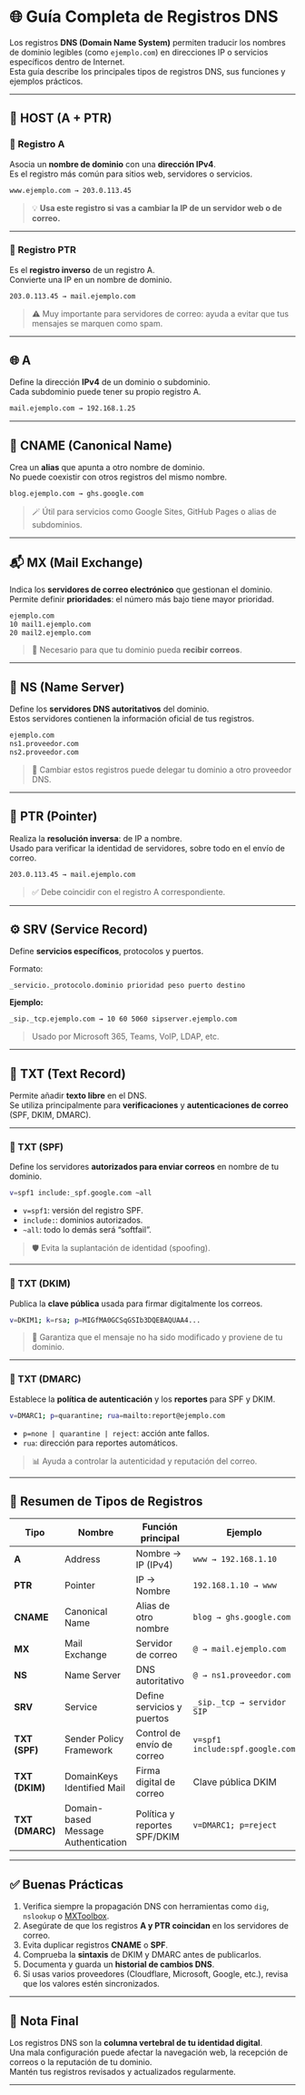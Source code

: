 # 🌐 Guía Completa de Registros DNS

Los registros **DNS (Domain Name System)** permiten traducir los nombres de dominio legibles (como `ejemplo.com`) en direcciones IP o servicios específicos dentro de Internet.  
Esta guía describe los principales tipos de registros DNS, sus funciones y ejemplos prácticos.

---

## 🧭 HOST (A + PTR)

### 🔹 Registro A
Asocia un **nombre de dominio** con una **dirección IPv4**.  
Es el registro más común para sitios web, servidores o servicios.

```bash
www.ejemplo.com → 203.0.113.45
```

> 💡 **Usa este registro si vas a cambiar la IP de un servidor web o de correo.**

---

### 🔹 Registro PTR
Es el **registro inverso** de un registro A.  
Convierte una IP en un nombre de dominio.

```bash
203.0.113.45 → mail.ejemplo.com
```

> ⚠️ Muy importante para servidores de correo: ayuda a evitar que tus mensajes se marquen como spam.

---

## 🌐 A
Define la dirección **IPv4** de un dominio o subdominio.  
Cada subdominio puede tener su propio registro A.

```bash
mail.ejemplo.com → 192.168.1.25
```

---

## 🧱 CNAME (Canonical Name)
Crea un **alias** que apunta a otro nombre de dominio.  
No puede coexistir con otros registros del mismo nombre.

```bash
blog.ejemplo.com → ghs.google.com
```

> 🪄 Útil para servicios como Google Sites, GitHub Pages o alias de subdominios.

---

## 📬 MX (Mail Exchange)
Indica los **servidores de correo electrónico** que gestionan el dominio.  
Permite definir **prioridades**: el número más bajo tiene mayor prioridad.

```bash
ejemplo.com
10 mail1.ejemplo.com
20 mail2.ejemplo.com
```

> 📧 Necesario para que tu dominio pueda **recibir correos**.

---

## 🧭 NS (Name Server)
Define los **servidores DNS autoritativos** del dominio.  
Estos servidores contienen la información oficial de tus registros.

```bash
ejemplo.com
ns1.proveedor.com
ns2.proveedor.com
```

> 🔐 Cambiar estos registros puede delegar tu dominio a otro proveedor DNS.

---

## 🔄 PTR (Pointer)
Realiza la **resolución inversa**: de IP a nombre.  
Usado para verificar la identidad de servidores, sobre todo en el envío de correo.

```bash
203.0.113.45 → mail.ejemplo.com
```

> ✅ Debe coincidir con el registro A correspondiente.

---

## ⚙️ SRV (Service Record)
Define **servicios específicos**, protocolos y puertos.

Formato:
```
_servicio._protocolo.dominio prioridad peso puerto destino
```

**Ejemplo:**
```bash
_sip._tcp.ejemplo.com → 10 60 5060 sipserver.ejemplo.com
```

> Usado por Microsoft 365, Teams, VoIP, LDAP, etc.

---

## 🧾 TXT (Text Record)
Permite añadir **texto libre** en el DNS.  
Se utiliza principalmente para **verificaciones** y **autenticaciones de correo** (SPF, DKIM, DMARC).

---

### 🔹 TXT (SPF)
Define los servidores **autorizados para enviar correos** en nombre de tu dominio.

```bash
v=spf1 include:_spf.google.com ~all
```

- `v=spf1`: versión del registro SPF.  
- `include:`: dominios autorizados.  
- `~all`: todo lo demás será “softfail”.

> 🛡️ Evita la suplantación de identidad (spoofing).

---

### 🔹 TXT (DKIM)
Publica la **clave pública** usada para firmar digitalmente los correos.

```bash
v=DKIM1; k=rsa; p=MIGfMA0GCSqGSIb3DQEBAQUAA4...
```

> 🔏 Garantiza que el mensaje no ha sido modificado y proviene de tu dominio.

---

### 🔹 TXT (DMARC)
Establece la **política de autenticación** y los **reportes** para SPF y DKIM.

```bash
v=DMARC1; p=quarantine; rua=mailto:report@ejemplo.com
```

- `p=none | quarantine | reject`: acción ante fallos.  
- `rua`: dirección para reportes automáticos.

> 📊 Ayuda a controlar la autenticidad y reputación del correo.

---

## 🧩 Resumen de Tipos de Registros

| Tipo | Nombre | Función principal | Ejemplo |
|------|---------|--------------------|----------|
| **A** | Address | Nombre → IP (IPv4) | `www → 192.168.1.10` |
| **PTR** | Pointer | IP → Nombre | `192.168.1.10 → www` |
| **CNAME** | Canonical Name | Alias de otro nombre | `blog → ghs.google.com` |
| **MX** | Mail Exchange | Servidor de correo | `@ → mail.ejemplo.com` |
| **NS** | Name Server | DNS autoritativo | `@ → ns1.proveedor.com` |
| **SRV** | Service | Define servicios y puertos | `_sip._tcp → servidor SIP` |
| **TXT (SPF)** | Sender Policy Framework | Control de envío de correo | `v=spf1 include:spf.google.com` |
| **TXT (DKIM)** | DomainKeys Identified Mail | Firma digital de correo | Clave pública DKIM |
| **TXT (DMARC)** | Domain-based Message Authentication | Política y reportes SPF/DKIM | `v=DMARC1; p=reject` |

---

## ✅ Buenas Prácticas

1. Verifica siempre la propagación DNS con herramientas como `dig`, `nslookup` o [MXToolbox](https://mxtoolbox.com).  
2. Asegúrate de que los registros **A y PTR coincidan** en los servidores de correo.  
3. Evita duplicar registros **CNAME** o **SPF**.  
4. Comprueba la **sintaxis** de DKIM y DMARC antes de publicarlos.  
5. Documenta y guarda un **historial de cambios DNS**.  
6. Si usas varios proveedores (Cloudflare, Microsoft, Google, etc.), revisa que los valores estén sincronizados.

---

## 🧠 Nota Final

Los registros DNS son la **columna vertebral de tu identidad digital**.  
Una mala configuración puede afectar la navegación web, la recepción de correos o la reputación de tu dominio.  
Mantén tus registros revisados y actualizados regularmente.

---

